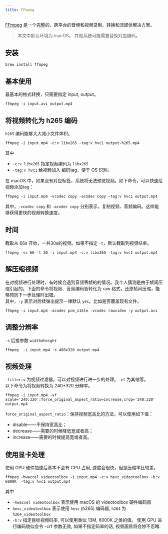```yaml
---
title: FFmpeg
---
```


[FFmpeg](https://ffmpeg.org/) 是一个完整的、跨平台的音频和视频录制、转换和流媒体解决方案。
> 本文中默认环境为 macOS。 其他系统可能需要替换对应编码。

## 安装
```shell
brew install ffmpeg
```

## 基本使用

最基本的格式转换，只需要指定 input, output。
``` shell
ffmpeg -i input.avi output.mp4
```

## 将视频转化为 h265 编码
`h265` 编码能够大大减小文件体积。
``` shell
ffmpeg -i input.mp4 -c:v libx265 -tag:v hvc1 output-h265.mp4
```
其中
* `-c:v libx265` 指定视频编码为 `libx265`
* `-tag:v hvc1` 给视频加入 编码tag，便于 OS 识别。

在 macOS 中，如果没有对应标签，系统将无法预览视频。如下命令，可以快速给视频添加tag：
```shell
ffmpeg -i input.mp4 -vcodec copy -acodec copy -tag:v hvc1 output.mp4
```
其中，`-vcodec copy` 和 `-acodec copy` 分别表示，复制视频、音频编码。这样能够获得更快的视频转换速度。


## 时间
截取从 66s 开始，一共30s的视频。如果不指定 `-t`，默认截取到视频结束。
```shell
ffmpeg -ss 66 -t 30 -i input.mp4 -c:v libx265 -tag:v hvc1 output.mp4
```

## 解压缩视频
在对视频进行处理时，有时候会遇到音频丢帧的的情况。我个人猜测是由于帧间压缩引起的。下面的命令将视频、音频编码皆转化为 raw 格式，还原帧间压缩，能够预防下一步处理时出错。  
其中，`-y` 表示对后续弹出提示一律默认 `yes`。比如是否覆盖现有文件。
```shell
ffmpeg -i input.mp4 -acodec pcm_s16le -vcodec rawvideo -y output.avi
```

## 调整分辨率
`-s` 后接参数 `width`x`height`
``` shell
ffmpeg  -i input.mp4 -s 480x320 output.mp4
```
## 视频处理
`-filter:v` 为视频过滤器，可以对视频进行进一步的处理。`-vf` 为其缩写。  
以下命令为将视频转换为 240*320 分辨率。
```shell
ffmpeg -i input.mp4 -vf scale='240:320':force_original_aspect_ratio=increase,crop='240:320' output.mp4
```

`force_original_aspect_ratio`：保持视频宽高比的方法，可以使用如下值：
* disable——不保持宽高比；
* decrease——需要的时候降低宽或者高；
* increase——需要的时候提高宽或者高。





## 使用显卡处理
使用 GPU 硬件加速后基本不会有 CPU 占用, 速度会很快，但是压缩率比较差。
```shell
ffmpeg -hwaccel videotoolbox -i input.mp4 -c:v hevc_videotoolbox -b:v 6000K  -tag:v hvc1 output.mp4
```
其中  
* `-hwaccel videotoolbox` 表示使用 macOS 的 videotoolbox 硬件编码器
* `hevc_videotoolbox` 表示使用 `hevc` (h265) 编码器,  `h264` 为 `h264_videotoolbox`
* `-b:v` 指定目标视频码率, 可以使用类似 13M, 6000K 之类的值。 使用 GPU 进行编码貌似会令 -crf 参数无效, 如果不指定码率的话, 视频画质将会惨不忍睹.
